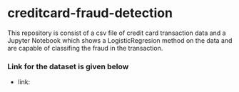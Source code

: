 # creditcard-fraud-detection
This repository is consist of a csv file of credit card transaction data and a Jupyter Notebook which shows a LogisticRegresion method on the data and are capable of classifing the fraud in the transaction.  
### Link for the dataset is given below
- link: 
